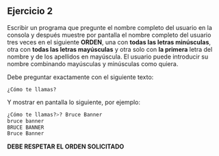 ## Ejercicio 2

Escribir un programa que pregunte el nombre completo 
del usuario en la consola y después muestre por pantalla 
el nombre completo del usuario tres veces en el siguiente **ORDEN**, 
una con __todas las letras minúsculas__, 
otra con __todas las letras mayúsculas__ y otra solo con __la primera__ 
letra del nombre y de los apellidos en mayúscula. 
El usuario puede introducir su nombre combinando mayúsculas y minúsculas como quiera.

Debe preguntar exactamente con el siguiente texto:

`¿Cómo te llamas?`

Y mostrar en pantalla lo siguiente, por ejemplo:

```python linenums="1"
¿Cómo te llamas?>? Bruce Banner
bruce banner
BRUCE BANNER
Bruce Banner
```
**DEBE RESPETAR EL ORDEN SOLICITADO**